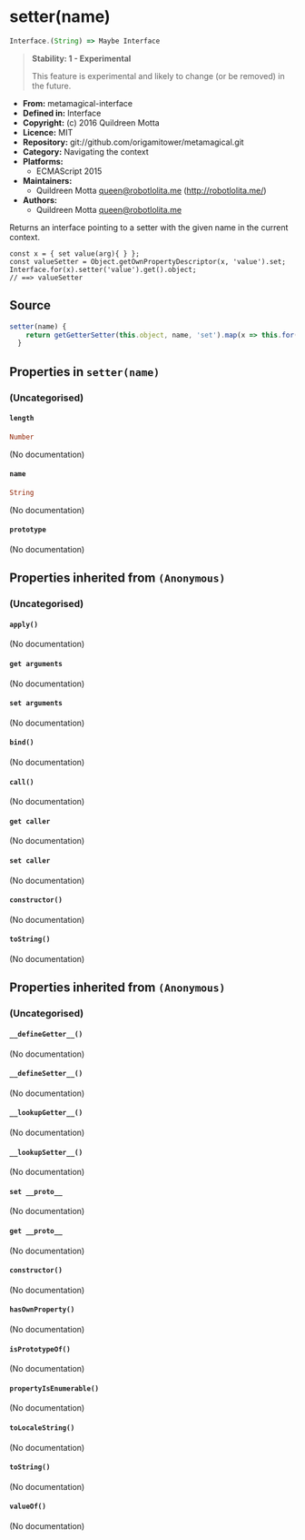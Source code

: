 

# setter(name)


```javascript
Interface.(String) => Maybe Interface
```




> 
> **Stability: 1 - Experimental**
> 
> This feature is experimental and likely to change (or be removed) in the
> future.
> 


  - **From:**
    metamagical-interface
  - **Defined in:**
    Interface
  - **Copyright:**
    (c) 2016 Quildreen Motta
  - **Licence:**
    MIT
  - **Repository:**
    git://github.com/origamitower/metamagical.git
  - **Category:**
    Navigating the context
  - **Platforms:**
      - ECMAScript 2015
  - **Maintainers:**
      - Quildreen Motta <queen@robotlolita.me> (http://robotlolita.me/)
  - **Authors:**
      - Quildreen Motta <queen@robotlolita.me>



Returns an interface pointing to a setter with the given name in the
current context.


    const x = { set value(arg){ } };
    const valueSetter = Object.getOwnPropertyDescriptor(x, 'value').set;
    Interface.for(x).setter('value').get().object;
    // ==> valueSetter



## Source


```javascript
setter(name) {
    return getGetterSetter(this.object, name, 'set').map(x => this.for(x));
  }
```




## Properties in `setter(name)`




### (Uncategorised)




#### `length`



```haskell
Number
```

(No documentation)



#### `name`



```haskell
String
```

(No documentation)



#### `prototype`



(No documentation)






## Properties inherited from `(Anonymous)`




### (Uncategorised)




#### `apply()`



(No documentation)



#### `get arguments`



(No documentation)



#### `set arguments`



(No documentation)



#### `bind()`



(No documentation)



#### `call()`



(No documentation)



#### `get caller`



(No documentation)



#### `set caller`



(No documentation)



#### `constructor()`



(No documentation)



#### `toString()`



(No documentation)






## Properties inherited from `(Anonymous)`




### (Uncategorised)




#### `__defineGetter__()`



(No documentation)



#### `__defineSetter__()`



(No documentation)



#### `__lookupGetter__()`



(No documentation)



#### `__lookupSetter__()`



(No documentation)



#### `set __proto__`



(No documentation)



#### `get __proto__`



(No documentation)



#### `constructor()`



(No documentation)



#### `hasOwnProperty()`



(No documentation)



#### `isPrototypeOf()`



(No documentation)



#### `propertyIsEnumerable()`



(No documentation)



#### `toLocaleString()`



(No documentation)



#### `toString()`



(No documentation)



#### `valueOf()`



(No documentation)








